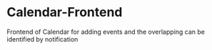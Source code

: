 # Calendar-Frontend
Frontend of Calendar for adding events and  the overlapping can be identified by notification 
